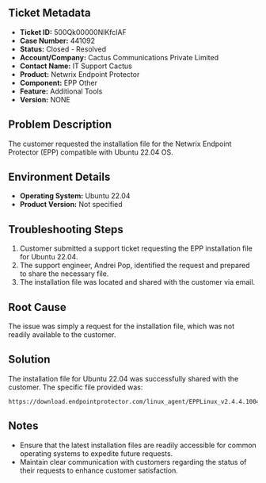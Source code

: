 ## Ticket Metadata
- **Ticket ID:** 500Qk00000NlKfcIAF
- **Case Number:** 441092
- **Status:** Closed - Resolved
- **Account/Company:** Cactus Communications Private Limited
- **Contact Name:** IT Support Cactus
- **Product:** Netwrix Endpoint Protector
- **Component:** EPP Other
- **Feature:** Additional Tools
- **Version:** NONE

## Problem Description
The customer requested the installation file for the Netwrix Endpoint Protector (EPP) compatible with Ubuntu 22.04 OS.

## Environment Details
- **Operating System:** Ubuntu 22.04
- **Product Version:** Not specified

## Troubleshooting Steps
1. Customer submitted a support ticket requesting the EPP installation file for Ubuntu 22.04.
2. The support engineer, Andrei Pop, identified the request and prepared to share the necessary file.
3. The installation file was located and shared with the customer via email.

## Root Cause
The issue was simply a request for the installation file, which was not readily available to the customer.

## Solution
The installation file for Ubuntu 22.04 was successfully shared with the customer. The specific file provided was:
```
https://download.endpointprotector.com/linux_agent/EPPLinux_v2.4.4.1004/EPPClient_ubuntu_22.04_v2.4.4.1004_x86_64.tar.gz
```

## Notes
- Ensure that the latest installation files are readily accessible for common operating systems to expedite future requests.
- Maintain clear communication with customers regarding the status of their requests to enhance customer satisfaction.